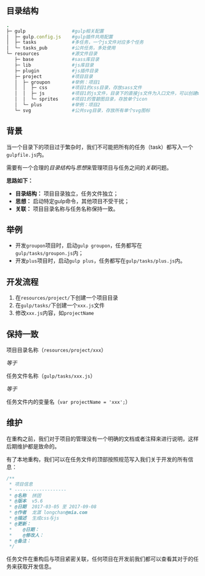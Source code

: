 ## 目录结构

``` ruby
.
├─ gulp                 #gulp相关配置
│  ├─ gulp.config.js    #gulp插件共用配置
│  ├─ tasks             #多任务，一个js文件对应多个任务
│  └─ tasks_pub         #公共任务，多处使用
└─ resources            #源文件目录
   ├─ base              #sass库目录
   ├─ lib               #js库目录
   ├─ plugin            #js插件目录
   ├─ project           #项目目录
   │  ├─ groupon        #举例：项目1
   │  │  ├─ css         #项目1的css目录，存放sass文件
   │  │  ├─ js          #项目1的js文件，目录下的直接js文件为入口文件，可以创建mod目录，用来存放模块文件
   │  │  └─ sprites     #项目1的雪碧图目录，存放单个icon
   │  └─ plus           #举例：项目2
   └─ svg               #公共svg目录，存放所有单个svg图标
```

## 背景

当一个目录下的项目过于繁杂时，我们不可能把所有的任务（task）都写入一个`gulpfile.js`内。

需要有一个合理的*目录结构*与*思想*来管理项目与任务之间的*关联*问题。

**思路如下：**

- **目录结构：** 项目目录独立，任务文件独立；
- **思想：** 启动特定gulp命令，其他项目不受干扰；
- **关联：** 项目目录名称与任务名称保持一致。

## 举例

- 开发`groupon`项目时，启动`gulp groupon`，任务都写在`gulp/tasks/groupon.js`内；
- 开发`plus`项目时，启动`gulp plus`，任务都写在`gulp/tasks/plus.js`内。

## 开发流程

1. 在`resources/project/`下创建一个项目目录
2. 在`gulp/tasks/`下创建一个`xxx.js`文件
3. 修改`xxx.js`内容，如`projectName`


## 保持一致

项目目录名称（`resources/project/xxx`）

*等于*

任务文件名称（`gulp/tasks/xxx.js`） 

*等于*

任务文件内的变量名（`var projectName = 'xxx';`）

## 维护

在重构之前，我们对于项目的管理没有一个明确的文档或者注释来进行说明，这样后期维护都是致命的。

有了本地重构，我们可以在任务文件的顶部按照规范写入我们关于开发的所有信息：

``` js
/**
 * 项目信息
 * -------------------
 * @名称  拼团
 * @版本  v5.6
 * @日期  2017-03-05 至 2017-09-08
 * @作者  龙潺 longchan@mia.com
 * @描述  生成css与js
 * @更新：
 *    @日期：
 *    @修改人：
 * @备注：
 */
```

任务文件在重构后与项目紧密关联，任何项目在开发前我们都可以查看其对于的任务来获取开发信息。

